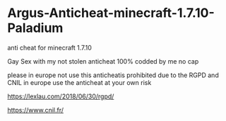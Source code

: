 # Argus-Anticheat-minecraft-1.7.10-Paladium
 anti cheat for minecraft 1.7.10 


Gay Sex with my not stolen anticheat 100% codded by me no cap


please in europe not use this anticheatis prohibited due to the RGPD and CNIL in europe use the anticheat at your own risk

https://lexlau.com/2018/06/30/rgpd/

https://www.cnil.fr/
